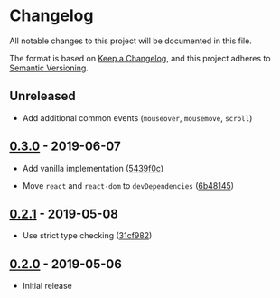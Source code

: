 # Changelog

All notable changes to this project will be documented in this file.

The format is based on [Keep a Changelog](https://keepachangelog.com/en/1.0.0/),
and this project adheres to [Semantic Versioning](https://semver.org/spec/v2.0.0.html).

## Unreleased

- Add additional common events (`mouseover`, `mousemove`, `scroll`)

## [0.3.0](https://github.com/IBM/quinto/releases/tag/v0.3.0) - 2019-06-07

- Add vanilla implementation
  ([5439f0c](https://github.com/IBM/quinto/commit/5439f0ce56637f4af6c47cce5fac8e45e831f1f1))

- Move `react` and `react-dom` to `devDependencies`
  ([6b48145](https://github.com/IBM/quinto/commit/6b481459d3550e8984a757b35320fb9f2e99080e))

## [0.2.1](https://github.com/IBM/quinto/releases/tag/v0.2.1) - 2019-05-08

- Use strict type checking
  ([31cf982](https://github.com/IBM/quinto/commit/31cf982604f5ff0a9711cfb29e5a234044c16c40))

## [0.2.0](https://github.com/IBM/quinto/releases/tag/v0.2.0) - 2019-05-06

- Initial release
